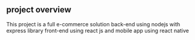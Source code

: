 ## project overview

This project is a full e-commerce solution
back-end using nodejs with express library
front-end using react js
and mobile app using react native
